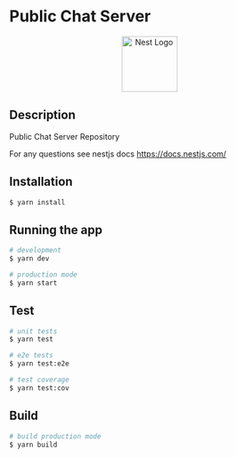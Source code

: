 # Public Chat Server

<p align="center">
  <a href="http://nestjs.com/" target="blank"><img src="https://nestjs.com/img/logo-small.svg" width="100" alt="Nest Logo" /></a>
</p>

## Description

Public Chat Server Repository

For any questions see nestjs docs
https://docs.nestjs.com/

## Installation

```bash
$ yarn install
```

## Running the app

```bash
# development
$ yarn dev

# production mode
$ yarn start
```

## Test

```bash
# unit tests
$ yarn test

# e2e tests
$ yarn test:e2e

# test coverage
$ yarn test:cov
```

## Build

```bash
# build production mode
$ yarn build
```
